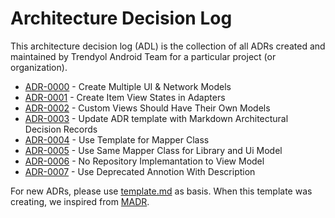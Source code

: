 # Architecture Decision Log

This architecture decision log (ADL) is the collection of all ADRs created and maintained by Trendyol Android Team for a particular project (or organization).

- [ADR-0000](adr/0000-create-multiple-ui-network-models.md) - Create Multiple UI & Network Models
- [ADR-0001](adr/0001-create-item-view-states-in-adapters.md) - Create Item View States in Adapters
- [ADR-0002](adr/0002-custom-views-should-have-their-own-models.md) - Custom Views Should Have Their Own Models
- [ADR-0003](adr/0003-update-adr-template-with-madr.md) - Update ADR template with Markdown Architectural Decision Records
- [ADR-0004](adr/0004-use-template-for-mapper-class.md) - Use Template for Mapper Class
- [ADR-0005](adr/0005-use-same-mapper-for-library-and-ui-model.md) - Use Same Mapper Class for Library and Ui Model
- [ADR-0006](adr/0006-no-repository-implemantation-to-view-model.md) - No Repository Implemantation to View Model
- [ADR-0007](adr/0007-use-deprecated-annotation-with-description.md) - Use Deprecated Annotion With Description


For new ADRs, please use [template.md](https://github.com/Trendyol/android-guidelines/blob/master/architecture_decision_records/template.md) as basis. When this template was creating, we inspired from [MADR](https://adr.github.io/madr/).

